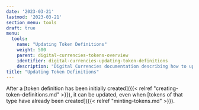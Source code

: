 ```yaml
---
date: '2023-03-21'
lastmod: '2023-03-21'
section_menu: tools
draft: true
menu:
  tools:
    name: "Updating Token Definitions"
    weight: 500
    parent: digital-currencies-tokens-overview
    identifier: digital-currencies-updating-token-definitions
    description: "Digital Currencies documentation describing how to update existing token definitions via the GUI"
title: "Updating Token Definitions"
---
```


After a [token definition has been initially created]({{< relref "creating-token-definitions.md" >}}), it can be updated, even when [tokens of that type have already been created]({{< relref "minting-tokens.md" >}}).

